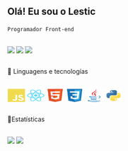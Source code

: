 ## Olá! Eu sou o Lestic
`Programador Front-end`

<br>
<a href="https://discord.com/users/756185293933248681" target="_blank"><img src="https://img.shields.io/badge/Discord-7289DA?style=for-the-badge&logo=discord&logoColor=white"/></a>
<a href="https://instagram.com/oleusatico" target="_blank"><img src="https://img.shields.io/badge/Instagram-E4405F?style=for-the-badge&logo=instagram&logoColor=white"/></a>
<a href="https://lestic.com.br"><img src="https://img.shields.io/badge/website-000000?style=for-the-badge&logo=About.me&logoColor=white"/></a>

##
🤖 Linguagens e tecnologías 
<div style="display: inline_block"><br>
     <img align="center" alt="JavaScript" height="30" width="40" src="https://raw.githubusercontent.com/devicons/devicon/master/icons/javascript/javascript-plain.svg">
     <!--<img align="center" alt="TypeScript" height="30" width="40" src="https://raw.githubusercontent.com/devicons/devicon/master/icons/typescript/typescript-plain.svg">-->
     <img align="center" alt="React" height="30" width="40" src="https://raw.githubusercontent.com/devicons/devicon/master/icons/react/react-original.svg">
     <img align="center" alt="HTML" height="30" width="40" src="https://raw.githubusercontent.com/devicons/devicon/master/icons/html5/html5-original.svg">
     <img align="center" alt="CSS" height="30" width="40" src="https://raw.githubusercontent.com/devicons/devicon/master/icons/css3/css3-original.svg">
     <img align="center" alt="Java" height="30" width="40" src="https://raw.githubusercontent.com/devicons/devicon/master/icons/java/java-original.svg">
     <img align="center" alt="Python" height="30" width="40" src="https://raw.githubusercontent.com/devicons/devicon/master/icons/python/python-original.svg">
    <!--<img align="center" alt="Csharp" height="30" width="40" src="https://raw.githubusercontent.com/devicons/devicon/master/icons/csharp/csharp-original.svg">-->
</div>

##
🤖Estatísticas
<div style="display: inline_block"><br>
  <img src="https://github-readme-stats.vercel.app/api/top-langs/?username=lesticc&layout=compact&theme=tokyonight" height="180px"/>
  <img src="https://github-readme-stats.vercel.app/api?username=lesticc&hide=issues&show_icons=true&theme=tokyonight" height="180px"/>
</div>

<!--
  Oii, se você está vendo aqui, deve estar querendo fazer um readme, ou só bisbilhotando o código
  ent aqui estão alguns site que usei para fazer ele

  https://docs.pipz.com/central-de-ajuda/learning-center/guia-basico-de-markdown#open
  https://emojipedia.org/search?q=
  https://github.com/anuraghazra/github-readme-stats
  https://dev.to/envoy_/150-badges-for-github-pnk

  Eu nn acho que meu readme é um dos melhores, mas dá para você se inspirar em outros por aí :D
-->
